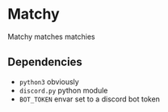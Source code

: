# Matchy
Matchy matches matchies

## Dependencies
* `python3` obviously
* `discord.py` python module
* `BOT_TOKEN` envar set to a discord bot token
